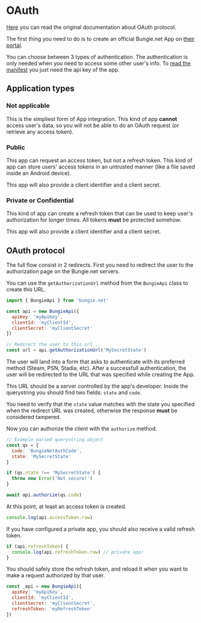 # OAuth

[Here](https://github.com/Bungie-net/api/wiki/OAuth-Documentation) you can read the original documentation about OAuth protocol.

The first thing you need to do is to create an official Bungie.net App on [their portal](https://www.bungie.net/en/Application).

You can choose between 3 types of authentication. The authentication is only needed when you need to access some other user's info. To [read the manifest](./Destiny2.md#getDestinyManifest) you just need the api key of the app.

## Application types

### Not applicable

This is the simpliest form of App integration. This kind of app **cannot** access user's data, so you will not be able to do an OAuth request (or retrieve any access token).

### Public

This app can request an access token, but not a refresh token. This kind of app can store users' access tokens in an untrusted manner (like a file saved inside an Android device).

This app will also provide a client identifier and a client secret.

### Private or Confidential

This kind of app can create a refresh token that can be used to keep user's authorization for longer times. All tokens **must** be protected somehow.

This app will also provide a client identifier and a client secret.

## OAuth protocol

The full flow consist in 2 redirects. First you need to redirect the user to the authorization page on the Bungie.net servers.

You can use the `getAuthorizationUrl` method from the `BungieApi` class to create this URL.

```javascript
import { BungieApi } from 'bungie.net'

const api = new BungieApi({
  apiKey: 'myApiKey',
  clientId: 'myClientId',
  clientSecret: 'myClientSecret'
})

// Redirect the user to this url...
const url = api.getAuthorizationUrl('MySecretState')
```

The user will land into a form that asks to authenticate with its preferred method (Steam, PSN, Stadia, etc). After a successfull authentication, the user will be redirected to the URL that was specified while creating the App.

This URL should be a server controlled by the app's developer. Inside the querystring you should find two fields: `state` and `code`.

You need to verify that the `state` value matches with the state you specified when the redirect URL was created, otherwise the response **must** be considered tampered.

Now you can authorize the client with the `authorize` method.

```javascript
// Example parsed querystring object
const qs = {
  code: 'BungieNetAuthCode',
  state: 'MySecretState'
}

if (qs.state !== 'MySecretState') {
  throw new Error('Not secure!')
}

await api.authorize(qs.code)
```

At this point, at least an access token is created.

```javascript
console.log(api.accessToken.raw)
```

If you have configured a private app, you should also receive a valid refresh token.

```javascript
if (api.refreshToken) {
  console.log(api.refreshToken.raw) // private app!
}
```

You should safely store the refresh token, and reload It when you want to make a request authorized by that user.

```javascript
const _api = new BungieApi({
  apiKey: 'myApiKey',
  clientId: 'myClientId',
  clientSecret: 'myClientSecret',
  refreshToken: 'myRefreshToken'
})
```
